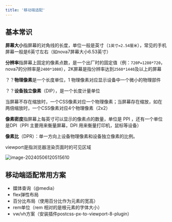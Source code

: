 ```yaml
---
title: '移动端适配'
---
```


## 基本常识

**屏幕大小**指屏幕的对角线的长度，单位一般是英寸（`1英寸=2.54厘米`），常见的手机屏幕一般是6英寸左右（如nova7屏幕大小6.53英寸）

**分辨率**指屏幕上固定的像素点数，是一个出厂时的固定值（例：`720P=1280*720`，nova7的分辨率是`2400*1080`），2K屏幕是指分辨率达到`2560*1440`及以上的屏幕

？？**物理像素**是一个长度单位，1 物理像素对应显示设备中一个微小的物理部件

？？**设备独立像素**（DIP），是一个长度计量单位

当屏幕不存在缩放时，一个CSS像素对应一个物理像素；当屏幕存在缩放，如在两倍缩放时，一个CSS像素对应4个物理像素（2x2）

**像素密度**指屏幕上每英寸可以显示的像素点的数量，单位是 PPI ，还有一个单位是DPI（PPI 主要用来衡量屏幕，DPI 用来衡量打印机，鼠标等设备）

**像素比**（DPR）：单一方向上设备物理像素和设备独立像素的比例。

viewport是指浏览器渲染页面时的可见区域

![image-20240506120515610](https://cdn.jsdelivr.net/gh/CuberLuo/Picture/pic/202405061205803.png)

## 移动端适配常用方案

- 媒体查询（@media）
- flex弹性布局
- 百分比布局（使用百分比作为元素的宽高）
- rem单位（rem 相对的是根元素的字体大小）
- vw/vh方案（安装插件postcss-px-to-viewport-8-plugin）



